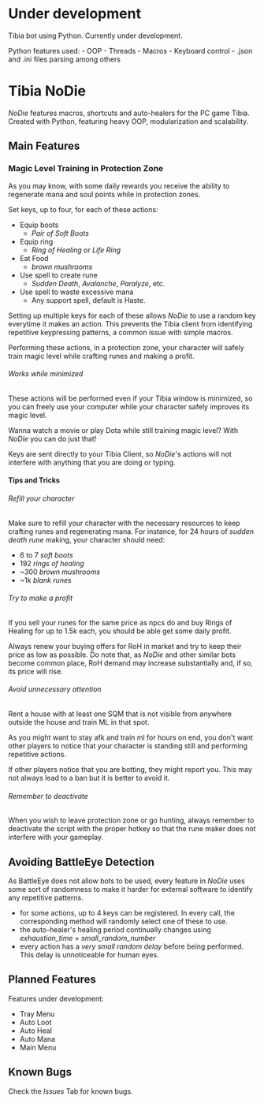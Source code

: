 # Under development
Tibia bot using Python. Currently under development.

Python features used: 
	- OOP
	- Threads
	- Macros
	- Keyboard control
	- .json and .ini files parsing
	among others

# Tibia NoDie
*NoDie* features macros, shortcuts and auto-healers for the PC game Tibia. Created with Python, featuring heavy OOP, modularization and scalability.

## Main Features

### Magic Level Training in Protection Zone
As you may know, with some daily rewards you receive the ability to regenerate mana and soul points while in protection zones.

Set keys, up to four, for each of these actions:

- Equip boots
	- *Pair of Soft Boots*
- Equip ring
	- *Ring of Healing* or *Life Ring*
- Eat Food
	- *brown mushrooms*
- Use spell to create rune
	- *Sudden Death*, *Avalanche*, *Paralyze*, etc.
- Use spell to waste excessive mana 
	- Any support spell, default is Haste.

Setting up multiple keys for each of these allows *NoDie* to use a random key everytime it makes an action. This prevents the Tibia client from identifying repetitive keypressing patterns, a common issue with simple macros.

Performing these actions, in a protection zone, your character will safely train magic level while crafting runes and making a profit. 

###### Works while minimized

These actions will be performed even if your Tibia window is minimized, so you can freely use your computer while your character safely improves its magic level.

Wanna watch a movie or play Dota while still training magic level? With *NoDie* you can do just that!

Keys are sent directly to your Tibia Client, so *NoDie*'s actions will not interfere with anything that you are doing or typing.

#### Tips and Tricks

###### Refill your character
Make sure to refill your character with the necessary resources to keep crafting runes and regenerating mana. For instance, for 24 hours of *sudden death rune* making, your character should need:

- 6 to 7 *soft boots*
- 192 *rings of healing*
- ~300 *brown mushrooms*
- ~1k *blank runes*

###### Try to make a profit

If you sell your runes for the same price as npcs do and buy Rings of Healing for up to 1.5k each, you should be able get some daily profit.

Always renew your buying offers for RoH in market and try to keep their price as low as possible. Do note that, as *NoDie* and other similar bots become common place, RoH demand may increase substantially and, if so, its price will rise.

###### Avoid unnecessary attention
Rent a house with at least one SQM that is not visible from anywhere outside the house and train ML in that spot.

As you might want to stay afk and train ml for hours on end, you don't want other players to notice that your character is standing still and performing repetitive actions.

If other players notice that you are botting, they might report you. This may not always lead to a ban but it is better to avoid it.

###### Remember to deactivate
When you wish to leave protection zone or go hunting, always remember to deactivate the script with the proper hotkey so that the rune maker does not interfere with your gameplay.

## Avoiding BattleEye Detection

As BattleEye does not allow bots to be used, every feature in *NoDie* uses some sort of randomness to make it harder for external software to identify any repetitive patterns.

- for some actions, up to 4 keys can be registered. In every call, the corresponding method will randomly select one of these to use.
- the auto-healer's healing period continually changes using *exhaustion_time + small\_random\_number*
- every action has a *very small random delay* before being performed. This delay is unnoticeable for human eyes. 


## Planned Features
Features under development:
	
- Tray Menu 
- Auto Loot 
- Auto Heal 
- Auto Mana 
- Main Menu

## Known Bugs
Check the *Issues* Tab for known bugs.


